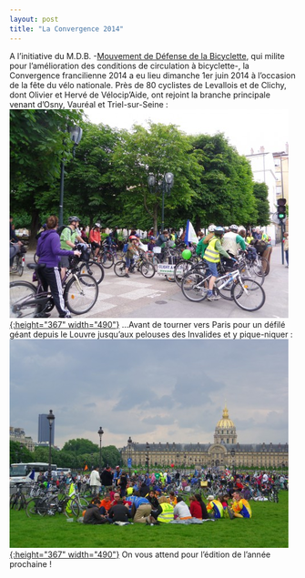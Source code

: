 ```yaml
---
layout: post
title: "La Convergence 2014"
---
```



A l’initiative du M.D.B. -[Mouvement de Défense de la Bicyclette](http://www.mdb-idf.org/spip/ "Mouvement de Défense de la Bicyclette"), qui milite pour l’amélioration des conditions de circulation à bicyclette-, la Convergence francilienne 2014 a eu lieu dimanche 1er juin 2014 à l’occasion de la fête du vélo nationale. Près de 80 cyclistes de Levallois et de Clichy, dont Olivier et Hervé de Vélocip’Aide, ont rejoint la branche principale venant d’Osny, Vauréal et Triel-sur-Seine :<br/>
[![](/assets/convergence-velos-490x367.jpg "convergence-velos"){:height="367" width="490"}](/assets/convergence-velos.jpg)
…Avant de tourner vers Paris pour un défilé géant depuis le Louvre jusqu’aux pelouses des Invalides et y pique-niquer :<br/>
[![](/assets/convergence-cycles-picnic-490x367.jpg "convergence-cycles-picnic"){:height="367" width="490"}](/assets/convergence-cycles-picnic.jpg)
On vous attend pour l’édition de l’année prochaine !
